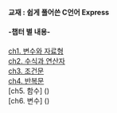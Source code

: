 #### 교재 : 쉽게 풀어쓴 C언어 Express
#### -챕터 별 내용-

[ch1. 변수와 자료형](https://github.com/BangYunseo/TIL/blob/main/C/ch1_%EB%B3%80%EC%88%98%EC%99%80%20%EC%9E%90%EB%A3%8C%ED%98%95.md)    
[ch2. 수식과 연산자](https://github.com/BangYunseo/TIL/blob/main/C/ch2_%EC%88%98%EC%8B%9D%EA%B3%BC%20%EC%97%B0%EC%82%B0%EC%9E%90.md)   
[ch3. 조건문](https://github.com/BangYunseo/TIL/blob/main/C/ch3_%EC%A1%B0%EA%B1%B4%EB%AC%B8.md)      
[ch4. 반복문](https://github.com/BangYunseo/TIL/blob/main/C/ch4_%EB%B0%98%EB%B3%B5%EB%AC%B8.md)     
[ch5. 함수] ()      
[ch6. 변수] ()      

